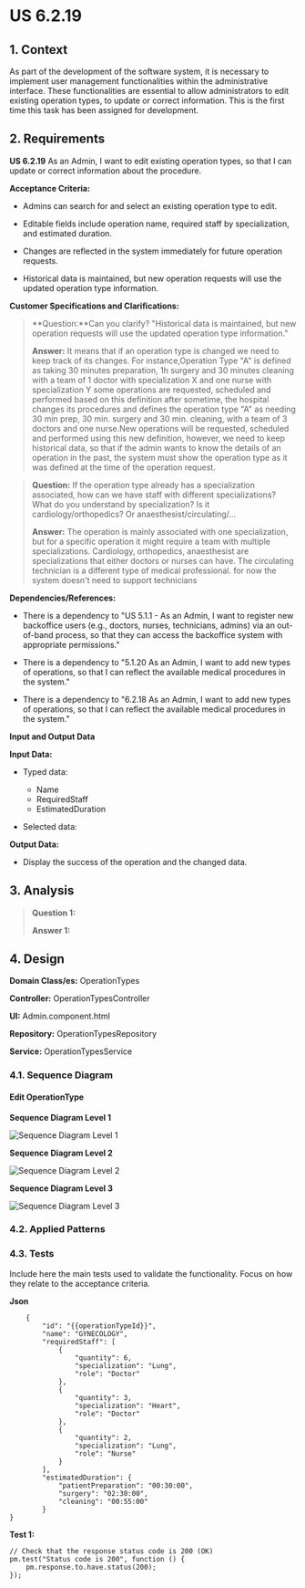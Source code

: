 # US 6.2.19


## 1. Context

As part of the development of the software system, it is necessary to implement user management functionalities within the administrative interface. These functionalities are essential to allow administrators to edit existing operation types, to update or correct information. 
This is the first time this task has been assigned for development.

## 2. Requirements

**US 6.2.19** As an Admin, I want to edit existing operation types, so that I can update or correct
information about the procedure.

**Acceptance Criteria:** 

- Admins can search for and select an existing operation type to edit.

- Editable fields include operation name, required staff by specialization, and estimated
duration.

- Changes are reflected in the system immediately for future operation requests.

- Historical data is maintained, but new operation requests will use the updated operation type
information.

**Customer Specifications and Clarifications:**

> **Question:**Can you clarify? "Historical data is maintained, but new operation requests will use the updated operation type information."
>
> **Answer:** It means that if an operation type is changed we need to keep track of its changes. For instance,Operation Type "A" is defined as taking 30 minutes preparation, 1h surgery and 30 minutes cleaning with a team of 1 doctor with specialization X and one nurse with specialization Y some operations are requested, scheduled and performed based on this definition after sometime, the hospital changes its procedures and defines the operation type "A" as needing 30 min prep, 30 min. surgery and 30 min. cleaning, with a team of 3 doctors and one nurse.New operations will be requested, scheduled and performed using this new definition, however, we need to keep historical data, so that if the admin wants to know the details of an operation in the past, the system must show the operation type as it was defined at the time of the operation request.


> **Question:** If the operation type already has a specialization associated, how can we have staff with different specializations?
>What do you understand by specialization? Is it cardiology/orthopedics? Or anaesthesist/circulating/...
>
> **Answer:** The operation is mainly associated with one specialization, but for a specific operation it might require a team with multiple specializations.
>Cardiology, orthopedics, anaesthesist are specializations that either doctors or nurses can have.
>The circulating technician is a different type of medical professional. for now the system doesn't need to support technicians






**Dependencies/References:**

* There is a dependency to "US 5.1.1 - As an Admin, I want to register new backoffice users (e.g., doctors, nurses, technicians, admins) via an out-of-band process, so that they can access the
backoffice system with appropriate permissions."

* There is a dependency to "5.1.20 As an Admin, I want to add new types of operations, so that I can reflect the available medical procedures in the system."

* There is a dependency to "6.2.18 As an Admin, I want to add new types of operations, so that I can reflect the available medical procedures in the system."


**Input and Output Data**

**Input Data:**

* Typed data:
    * Name
    * RequiredStaff
    * EstimatedDuration


* Selected data:
    


**Output Data:**
* Display the success of the operation and the changed data.

## 3. Analysis

> **Question 1:**
>
> **Answer 1:**


## 4. Design


**Domain Class/es:** OperationTypes

**Controller:** OperationTypesController

**UI:** Admin.component.html

**Repository:**	OperationTypesRepository

**Service:** OperationTypesService



### 4.1. Sequence Diagram

#### Edit OperationType

**Sequence Diagram Level 1**

![Sequence Diagram Level 1](sequence-diagram-1.svg "Actor and System")

**Sequence Diagram Level 2**

![Sequence Diagram Level 2](sequence-diagram-2.svg "FrontEnd and BackEnd")

**Sequence Diagram Level 3**

![Sequence Diagram Level 3](sequence-diagram-3.svg "Edit OperationType")





### 4.2. Applied Patterns

### 4.3. Tests

Include here the main tests used to validate the functionality. Focus on how they relate to the acceptance criteria.



**Json**

```
    {
        "id": "{{operationTypeId}}",
        "name": "GYNECOLOGY",
        "requiredStaff": [
            {
                "quantity": 6,
                "specialization": "Lung",
                "role": "Doctor"
            },
            {
                "quantity": 3,
                "specialization": "Heart",
                "role": "Doctor"
            },
            {
                "quantity": 2,
                "specialization": "Lung",
                "role": "Nurse"
            }
        ],
        "estimatedDuration": {
            "patientPreparation": "00:30:00",
            "surgery": "02:30:00",
            "cleaning": "00:55:00"
        }
}

```

**Test 1:**


```
// Check that the response status code is 200 (OK)
pm.test("Status code is 200", function () {
    pm.response.to.have.status(200);
});
````


[//]: # (## 5. Implementation)

[//]: # ()
[//]: # ()
[//]: # (### Methods in the ListUsersController)

[//]: # (* **Iterable<SystemUser> filteredUsersOfBackOffice&#40;&#41;**  this method filters to list all backoffice users)

[//]: # ()
[//]: # ()
[//]: # ()
[//]: # (### Methods in the AddUsersController)

[//]: # ()
[//]: # (* **Role[] getRoleTypes&#40;&#41;** this method list the roles to choose for the User)

[//]: # ()
[//]: # (* **SystemUser addUser&#40;final String email, final String password, final String firstName,)

[//]: # (  final String lastName, final Set<Role> roles, final Calendar createdOn&#41;**  this method send the information to create the User.)

[//]: # ()
[//]: # (* **String generatePassword&#40;&#41;** this method automatically generate a password for the User. )

[//]: # ()
[//]: # ()
[//]: # ()
[//]: # (### Methods in the DeactivateUsersController)

[//]: # ()
[//]: # (* **Iterable<SystemUser> activeUsers&#40;&#41;** this method list all the activated Users. )

[//]: # ()
[//]: # (* **Iterable<SystemUser> deactiveUsers&#40;&#41;** this method list all the deactivated Users.)

[//]: # ()
[//]: # (* **SystemUser activateUser&#40;final SystemUser user&#41;** this method activate the chosen User.)

[//]: # ()
[//]: # (* **SystemUser deactivateUser&#40;final SystemUser user&#41;** this method deactivate the chosen User. )

[//]: # ()
[//]: # ()
[//]: # (## 6. Integration/Demonstration)



[//]: # (## 7. Observations)

[//]: # ()
[//]: # (*This section should be used to include any content that does not fit any of the previous sections.*)

[//]: # ()
[//]: # (*The team should present here, for instance, a critical perspective on the developed work including the analysis of alternative solutions or related works*)

[//]: # ()
[//]: # (*The team should include in this section statements/references regarding third party works that were used in the development this work.*)